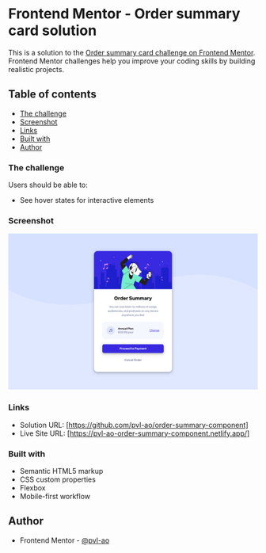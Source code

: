 # Frontend Mentor - Order summary card solution

This is a solution to the [Order summary card challenge on Frontend Mentor](https://www.frontendmentor.io/challenges/order-summary-component-QlPmajDUj). Frontend Mentor challenges help you improve your coding skills by building realistic projects.

## Table of contents

- [The challenge](#the-challenge)
- [Screenshot](#screenshot)
- [Links](#links)
- [Built with](#built-with)
- [Author](#author)

### The challenge

Users should be able to:

- See hover states for interactive elements

### Screenshot

![](./assets/screenshot.png)

### Links

- Solution URL: [https://github.com/pvl-ao/order-summary-component]
- Live Site URL: [https://pvl-ao-order-summary-component.netlify.app/]

### Built with

- Semantic HTML5 markup
- CSS custom properties
- Flexbox
- Mobile-first workflow

## Author

- Frontend Mentor - [@pvl-ao](https://www.frontendmentor.io/profile/pvl-ao)
